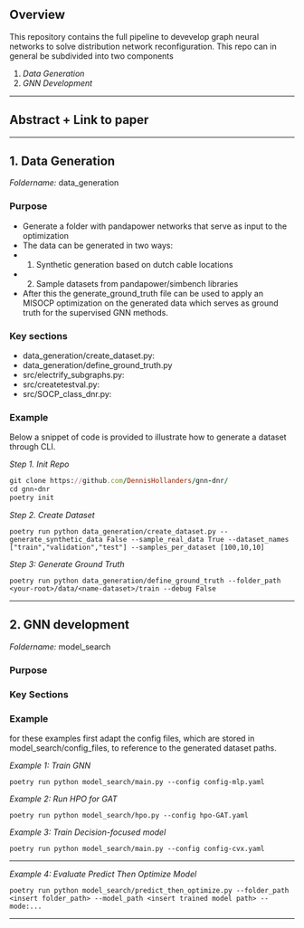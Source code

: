 ## Overview
This repository contains the full pipeline to devevelop graph neural networks to solve distribution network reconfiguration. This repo can in general be subdivided into two components

1. *Data Generation*
2. *GNN Development*

---

## Abstract + Link to paper

---

## 1. Data Generation
*Foldername:* data_generation

### Purpose
- Generate a folder with pandapower networks that serve as input to the optimization
- The data can be generated in two ways:
- 1. Synthetic generation based on dutch cable locations
- 2. Sample datasets from pandapower/simbench libraries
- After this the generate_ground_truth file can be used to apply an MISOCP optimization on the generated data which serves as ground truth for the supervised GNN methods.

### Key sections 
- data_generation/create_dataset.py:
- data_generation/define_ground_truth.py
- src/electrify_subgraphs.py:
- src/createtestval.py:
- src/SOCP_class_dnr.py:

### Example
Below a snippet of code is provided to illustrate how to generate a dataset through CLI. 


*Step 1. Init Repo* 

```ruby
git clone https://github.com/DennisHollanders/gnn-dnr/
cd gnn-dnr
poetry init 
```

*Step 2. Create Dataset* 

```
poetry run python data_generation/create_dataset.py --generate_synthetic_data False --sample_real_data True --dataset_names ["train","validation","test"] --samples_per_dataset [100,10,10]
```

*Step 3: Generate Ground Truth*

```
poetry run python data_generation/define_ground_truth --folder_path  <your-root>/data/<name-dataset>/train --debug False
```

---


## 2. GNN development 
*Foldername:* model_search

### Purpose


### Key Sections

### Example
for these examples first adapt the config files, which are stored in model_search/config_files, to reference to the generated dataset paths.

*Example 1: Train GNN*
```
poetry run python model_search/main.py --config config-mlp.yaml 
```

*Example 2: Run HPO for GAT*
```
poetry run python model_search/hpo.py --config hpo-GAT.yaml 
```

*Example 3: Train Decision-focused model*

```
poetry run python model_search/main.py --config config-cvx.yaml 
```
--- 

*Example 4: Evaluate Predict Then Optimize Model*

```
poetry run python model_search/predict_then_optimize.py --folder_path <insert folder_path> --model_path <insert trained model path> --mode:...
```
--- 